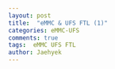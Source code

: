 ```yaml
---
layout: post
title:  "eMMC & UFS FTL (1)"
categories: eMMC-UFS
comments: true
tags:  eMMC UFS FTL
author: Jaehyek
---
```

